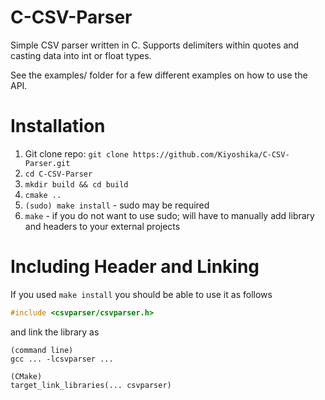 # C-CSV-Parser
Simple CSV parser written in C. Supports delimiters within quotes and casting data into int or float types.

See the examples/ folder for a few different examples on how to use the API.

# Installation
1. Git clone repo: `git clone https://github.com/Kiyoshika/C-CSV-Parser.git`
2. `cd C-CSV-Parser`
3. `mkdir build && cd build`
4. `cmake ..`
5. `(sudo) make install` - sudo may be required
6. `make` - if you do not want to use sudo; will have to manually add library and headers to your external projects

# Including Header and Linking
If you used `make install` you should be able to use it as follows
```c
#include <csvparser/csvparser.h>
```
and link the library as
```text
(command line)
gcc ... -lcsvparser ...

(CMake)
target_link_libraries(... csvparser)
```